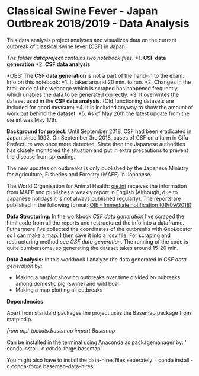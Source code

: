 # Classical Swine Fever - Japan Outbreak 2018/2019 - Data Analysis

This data analysis project analyses and visualizes data on the current outbreak of classical swine fever (CSF) in Japan. 

*The folder **dataproject** contains two notebook files.* 
*1. **CSF data generation**
*2. **CSF data analysis**

*OBS: The **CSF data generation** is not a part of the hand-in to the exam. Info on this notebook:
*1. It takes around 20 min. to run.
*2. Changes in the html-code of the webpage which is scraped has happened frequently, which unables the data to be generated correctly.
*3. It overwrites the dataset used in the **CSF data analysis**. (Old functioning datasets are included for good measure)
*4. It is included anyway to show the amount of work put behind the dataset.
*5. As of May 26th the latest update from the oie.int was May 17th.

**Background for project:**
Until September 2018, CSF had been eradicated in Japan since 1992. On September 3rd 2018, cases of CSF on a farm in Gifu Prefecture was once more detected. Since then the Japanese authorities has closely monitored the situation and put in extra precautions to prevent the disease from spreading.

The new updates on outbreaks is only published by the Japanese Ministry for Agriculture, Fisheries and Forestry (MAFF) in Japanese.

The World Organisation for Animal Health: [oie.int](http://www.oie.int/) receives the information from MAFF and publishes a weakly report in English (Although, due to Japanese holidays it is not always published regularly). The reports are published in the following format: [OIE - Immediate notification (09/09/2018)](http://www.oie.int/wahis_2/public/wahid.php/Reviewreport/Review?reportid=27871)

**Data Structuring:**
In the workbook *CSF data generation* I've scraped the html code from all the reports and restructured the info into a dataframe. Futhermore I've collected the coordinates of the outbreaks with GeoLocator so I can make a map. I then save it into a .csv file. For scraping and restructuring method see *CSF data generation*. The running of the code is quite cumbersome, so generating the dataset takes around 15-20 min. 

**Data Analysis:**
In this workbook I analyze the data generated in *CSF data generation* by:
- Making a barplot showing outbreaks over time divided on oubreaks among domestic pig (swine) and wild boar
- Making a map plotting all outbreaks

**Dependencies**

Apart from standard packages the project uses the Basemap package from matplotlip.

*from mpl_toolkits.basemap import Basemap*

Can be installed in the terminal using Anaconda as packagemanager by:
' conda install -c conda-forge basemap'

You might also have to install the data-hires files seperately:
' conda install -c conda-forge basemap-data-hires'

